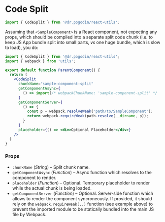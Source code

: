 # Code Split

```jsx
import { CodeSplit } from '@dr.pogodin/react-utils';
```

Assuming that `<SampleComponent>` is a React component, not expecting any props,
which should be compiled into a separate split code chunk (i.e. to keep JS App
bundle split into small parts, _vs_ one huge bundle, which is slow to load),
you do:

```jsx
import { CodeSplit } from '@dr.pogodin/react-utils';
import { webpack } from 'utils';

export default function ParentComponent() {
  return (
    <CodeSplit
      chunkName="sample-component-split"
      getComponentAsync={
        () => import(/* webpackChunkName: 'sample-component-split' */ 'path/to/SampleComponent')
      }
      getComponentServer={
        () => {
          const p = webpack.resolveWeak('path/to/SampleComponent');
          return webpack.requireWeak(path.resolve(__dirname, p));
        }
      }
      placeholder={() => <div>Optional Placeholder</div>}
    />
  )
}
```

### Props

- `chunkName` (_String_) &ndash; Split chunk name.
- `getComponentAsync` (_Function_) &ndash; Async function which resolves to
  the component to render.
- `placeholder` (_Function_) &ndash; Optional. Temporary placeholder to render
  while the actual chunk is being loaded.
- `getComponentServer` (_Function_) &ndash; Optional. Server-side function which
  allows to render the component syncroneously. If provided, it should rely on
  the `webpack.requireWeak(..)` function (see example above) to prevent
  the imported module to be statically bundled into the main JS file by Webpack.
